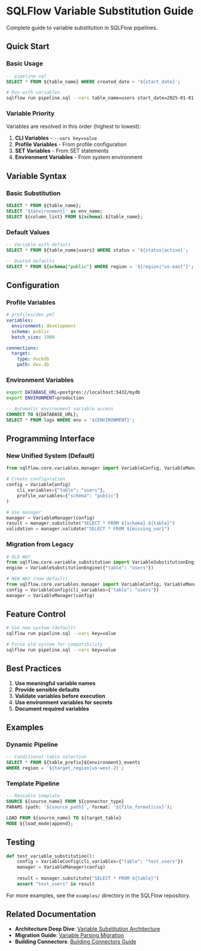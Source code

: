 # SQLFlow Variable Substitution Guide

Complete guide to variable substitution in SQLFlow pipelines.

## Quick Start

### Basic Usage

```sql
-- pipeline.sql
SELECT * FROM ${table_name} WHERE created_date > '${start_date}';
```

```bash
# Run with variables
sqlflow run pipeline.sql --vars table_name=users start_date=2025-01-01
```

### Variable Priority

Variables are resolved in this order (highest to lowest):
1. **CLI Variables** - `--vars key=value`
2. **Profile Variables** - From profile configuration
3. **SET Variables** - From SET statements
4. **Environment Variables** - From system environment

## Variable Syntax

### Basic Substitution

```sql
SELECT * FROM ${table_name};
SELECT '${environment}' as env_name;
SELECT ${column_list} FROM ${schema}.${table_name};
```

### Default Values

```sql
-- Variable with default
SELECT * FROM ${table_name|users} WHERE status = '${status|active}';

-- Quoted defaults
SELECT * FROM ${schema|"public"} WHERE region = '${region|"us-east"}';
```

## Configuration

### Profile Variables

```yaml
# profiles/dev.yml
variables:
  environment: development
  schema: public
  batch_size: 1000

connections:
  target:
    type: duckdb
    path: dev.db
```

### Environment Variables

```bash
export DATABASE_URL=postgres://localhost:5432/mydb
export ENVIRONMENT=production
```

```sql
-- Automatic environment variable access
CONNECT TO ${DATABASE_URL};
SELECT * FROM logs WHERE env = '${ENVIRONMENT}';
```

## Programming Interface

### New Unified System (Default)

```python
from sqlflow.core.variables.manager import VariableConfig, VariableManager

# Create configuration
config = VariableConfig(
    cli_variables={"table": "users"},
    profile_variables={"schema": "public"}
)

# Use manager
manager = VariableManager(config)
result = manager.substitute("SELECT * FROM ${schema}.${table}")
validation = manager.validate("SELECT * FROM ${missing_var}")
```

### Migration from Legacy

```python
# OLD WAY
from sqlflow.core.variable_substitution import VariableSubstitutionEngine
engine = VariableSubstitutionEngine({"table": "users"})

# NEW WAY (now default)
from sqlflow.core.variables.manager import VariableConfig, VariableManager
config = VariableConfig(cli_variables={"table": "users"})
manager = VariableManager(config)
```

## Feature Control

```bash
# Use new system (default)
sqlflow run pipeline.sql --vars key=value

# Force old system for compatibility
sqlflow run pipeline.sql --vars key=value
```

## Best Practices

1. **Use meaningful variable names**
2. **Provide sensible defaults**
3. **Validate variables before execution**
4. **Use environment variables for secrets**
5. **Document required variables**

## Examples

### Dynamic Pipeline

```sql
-- Conditional table selection
SELECT * FROM ${table_prefix}${environment}_events
WHERE region = '${target_region|us-west-2}';
```

### Template Pipeline

```sql
-- Reusable template
SOURCE ${source_name} FROM ${connector_type}
PARAMS (path: '${source_path}', format: '${file_format|csv}');

LOAD FROM ${source_name} TO ${target_table}
MODE ${load_mode|append};
```

## Testing

```python
def test_variable_substitution():
    config = VariableConfig(cli_variables={"table": "test_users"})
    manager = VariableManager(config)
    
    result = manager.substitute("SELECT * FROM ${table}")
    assert "test_users" in result
```

For more examples, see the `examples/` directory in the SQLFlow repository.

## Related Documentation

- **Architecture Deep Dive**: [Variable Substitution Architecture](variable-substitution-architecture.md)
- **Migration Guide**: [Variable Parsing Migration](../migration/variable-parsing-migration.md)
- **Building Connectors**: [Building Connectors Guide](building-connectors.md) 